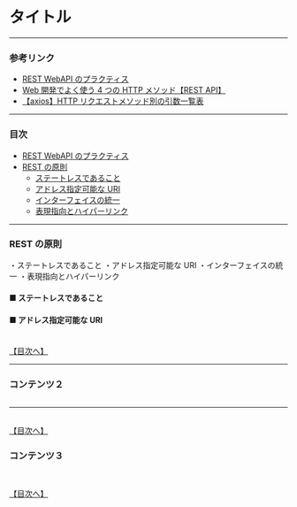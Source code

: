 # タイトル

---

### 参考リンク

<!-- [参考タイトル](参考リンク) -->

- [REST WebAPI のプラクティス](https://note.com/yamarkz/n/n41e9ac83c896)
- [Web 開発でよく使う 4 つの HTTP メソッド【REST API】](https://tsuyopon.xyz/2019/01/31/understand-4-http-methods/#DELETE_users1)
- [【axios】HTTP リクエストメソッド別の引数一覧表](https://qiita.com/terufumi1122/items/670b1008956428a8cc8c)

---

### 目次

<!-- - [ページ内タイトル](#ページ内リンク) -->

- [REST WebAPI のプラクティス](#rest-webapi-のプラクティス)
- [REST の原則](#rest-の原則)
  - [ステートレスであること](#ステートレスであること)
  - [アドレス指定可能な URI](#アドレス指定可能な-url)
  - [インターフェイスの統一](#インターフェイスの統一)
  - [表現指向とハイパーリンク](#表現指向とハイパーリンク)

---

### REST の原則

・ステートレスであること
・アドレス指定可能な URI
・インターフェイスの統一
・表現指向とハイパーリンク

#### ■ ステートレスであること

#### ■ アドレス指定可能な URI

<br>[【目次へ】](#目次)

---

### コンテンツ２

```

```

---

<br>[【目次へ】](#目次)

### コンテンツ３

```

```

<br>[【目次へ】](#目次)
